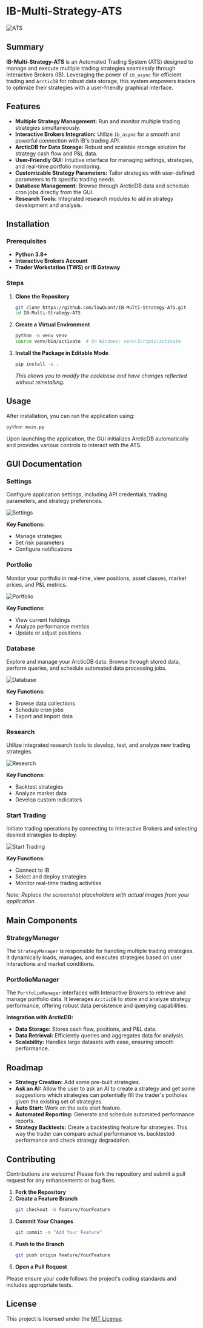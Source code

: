 # IB-Multi-Strategy-ATS

![ATS](ATS.png)

## Summary

**IB-Multi-Strategy-ATS** is an Automated Trading System (ATS) designed to manage and execute multiple trading strategies seamlessly through Interactive Brokers (IB). Leveraging the power of `ib_async` for efficient trading and `ArcticDB` for robust data storage, this system empowers traders to optimize their strategies with a user-friendly graphical interface.

## Features

- **Multiple Strategy Management:** Run and monitor multiple trading strategies simultaneously.
- **Interactive Brokers Integration:** Utilize `ib_async` for a smooth and powerful connection with IB's trading API.
- **ArcticDB for Data Storage:** Robust and scalable storage solution for strategy cash flow and P&L data.
- **User-Friendly GUI:** Intuitive interface for managing settings, strategies, and real-time portfolio monitoring.
- **Customizable Strategy Parameters:** Tailor strategies with user-defined parameters to fit specific trading needs.
- **Database Management:** Browse through ArcticDB data and schedule cron jobs directly from the GUI.
- **Research Tools:** Integrated research modules to aid in strategy development and analysis.

## Installation

### Prerequisites

- **Python 3.8+**
- **Interactive Brokers Account**
- **Trader Workstation (TWS) or IB Gateway**

### Steps

1. **Clone the Repository**
   ```bash
   git clone https://github.com/lowQuant/IB-Multi-Strategy-ATS.git
   cd IB-Multi-Strategy-ATS
   ```

2. **Create a Virtual Environment**
   ```bash
   python -m venv venv
   source venv/bin/activate  # On Windows: venv\Scripts\activate
   ```

3. **Install the Package in Editable Mode**
   ```bash
   pip install -e .
   ```

   *This allows you to modify the codebase and have changes reflected without reinstalling.*

## Usage

After installation, you can run the application using:
```bash
python main.py
```


Upon launching the application, the GUI initializes ArcticDB automatically and provides various controls to interact with the ATS.

## GUI Documentation

### Settings

Configure application settings, including API credentials, trading parameters, and strategy preferences.

![Settings](screenshots/settings.png)

**Key Functions:**
- Manage strategies
- Set risk parameters
- Configure notifications

### Portfolio

Monitor your portfolio in real-time, view positions, asset classes, market prices, and P&L metrics.

![Portfolio](screenshots/portfolio.png)

**Key Functions:**
- View current holdings
- Analyze performance metrics
- Update or adjust positions

### Database

Explore and manage your ArcticDB data. Browse through stored data, perform queries, and schedule automated data processing jobs.

![Database](screenshots/database.png)

**Key Functions:**
- Browse data collections
- Schedule cron jobs
- Export and import data

### Research

Utilize integrated research tools to develop, test, and analyze new trading strategies.

![Research](screenshots/research.png)

**Key Functions:**
- Backtest strategies
- Analyze market data
- Develop custom indicators

### Start Trading

Initiate trading operations by connecting to Interactive Brokers and selecting desired strategies to deploy.

![Start Trading](screenshots/start_trading.png)

**Key Functions:**
- Connect to IB
- Select and deploy strategies
- Monitor real-time trading activities

*Note: Replace the screenshot placeholders with actual images from your application.*

## Main Components

### StrategyManager

The `StrategyManager` is responsible for handling multiple trading strategies. It dynamically loads, manages, and executes strategies based on user interactions and market conditions.

### PortfolioManager

The `PortfolioManager` interfaces with Interactive Brokers to retrieve and manage portfolio data. It leverages `ArcticDB` to store and analyze strategy performance, offering robust data persistence and querying capabilities.

**Integration with ArcticDB:**
- **Data Storage:** Stores cash flow, positions, and P&L data.
- **Data Retrieval:** Efficiently queries and aggregates data for analysis.
- **Scalability:** Handles large datasets with ease, ensuring smooth performance.

## Roadmap

- **Strategy Creation:** Add some pre-built strategies.
- **Ask an AI:** Allow the user to ask an AI to create a strategy and get some suggestions which strategies can potentially fill the trader's potholes given the existing set of strategies.
- **Auto Start:** Work on the auto start feature.
- **Automated Reporting:** Generate and schedule automated performance reports.
- **Strategy Backtests:** Create a backtesting feature for strategies. This way the trader can compare actual performance vs. backtested performance and check strategy degradation.

## Contributing

Contributions are welcome! Please fork the repository and submit a pull request for any enhancements or bug fixes.

1. **Fork the Repository**
2. **Create a Feature Branch**
   ```bash
   git checkout -b feature/YourFeature
   ```
3. **Commit Your Changes**
   ```bash
   git commit -m "Add Your Feature"
   ```
4. **Push to the Branch**
   ```bash
   git push origin feature/YourFeature
   ```
5. **Open a Pull Request**

Please ensure your code follows the project's coding standards and includes appropriate tests.

## License

This project is licensed under the [MIT License](LICENSE).
